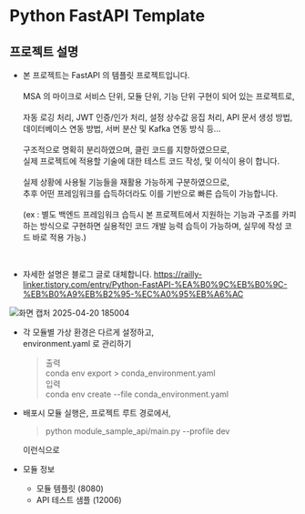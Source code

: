 # Python FastAPI Template

## 프로젝트 설명

- 본 프로젝트는 FastAPI 의 템플릿 프로젝트입니다.<br>
  <br>
  MSA 의 마이크로 서비스 단위, 모듈 단위, 기능 단위 구현이 되어 있는 프로젝트로,<br><br>
  자동 로깅 처리, JWT 인증/인가 처리, 설정 상수값 응집 처리, API 문서 생성 방법, 데이터베이스 연동 방법, 서버 분산 및 Kafka 연동 방식 등...<br>
  <br>
  구조적으로 명확히 분리하였으며, 클린 코드를 지향하였으므로,<br>
  실제 프로젝트에 적용할 기술에 대한 테스트 코드 작성, 및 이식이 용이 합니다.<br>
  <br>
  실제 상황에 사용될 기능들을 재활용 가능하게 구분하였으므로,<br>
  추후 어떤 프레임워크를 습득하더라도 이를 기반으로 빠른 습득이 가능합니다.<br><br>
  (ex : 별도 백엔드 프레임워크 습득시 본 프로젝트에서 지원하는 기능과 구조를 카피 하는 방식으로 구현하면 실용적인 코드 개발 능력 습득이 가능하며, 실무에 작성 코드 바로 적용 가능.)

  <br>
- 자세한 설명은 블로그 글로 대체합니다.
  https://railly-linker.tistory.com/entry/Python-FastAPI-%EA%B0%9C%EB%B0%9C-%EB%B0%A9%EB%B2%95-%EC%A0%95%EB%A6%AC

![화면 캡처 2025-04-20 185004](https://github.com/user-attachments/assets/01f7511f-2270-4c7b-82fd-41b1df822d33)

- 각 모듈별 가상 환경은 다르게 설정하고,<br>
  environment.yaml 로 관리하기<br>

  > 출력<br>
  > conda env export > conda_environment.yaml<br>
  > 입력 <br>
  > conda env create --file conda_environment.yaml

- 배포시 모듈 실행은, 프로젝트 루트 경로에서,

  > python module_sample_api/main.py --profile dev

  이런식으로

- 모듈 정보
  - 모듈 템플릿 (8080)
  - API 테스트 샘플 (12006)